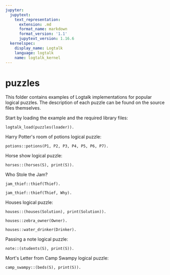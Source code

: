 ```yaml
---
jupyter:
  jupytext:
    text_representation:
      extension: .md
      format_name: markdown
      format_version: '1.1'
      jupytext_version: 1.16.6
  kernelspec:
    display_name: Logtalk
    language: logtalk
    name: logtalk_kernel
---
```


<!--
________________________________________________________________________

This file is part of Logtalk <https://logtalk.org/>  
SPDX-FileCopyrightText: 1998-2025 Paulo Moura <pmoura@logtalk.org>  
SPDX-License-Identifier: Apache-2.0

Licensed under the Apache License, Version 2.0 (the "License");
you may not use this file except in compliance with the License.
You may obtain a copy of the License at

    http://www.apache.org/licenses/LICENSE-2.0

Unless required by applicable law or agreed to in writing, software
distributed under the License is distributed on an "AS IS" BASIS,
WITHOUT WARRANTIES OR CONDITIONS OF ANY KIND, either express or implied.
See the License for the specific language governing permissions and
limitations under the License.
________________________________________________________________________
-->

# puzzles

This folder contains examples of Logtalk implementations for popular 
logical puzzles. The description of each puzzle can be found on the 
source files themselves.

Start by loading the example and the required library files:

```logtalk
logtalk_load(puzzles(loader)).
```

Harry Potter's room of potions logical puzzle:

```logtalk
potions::potions(P1, P2, P3, P4, P5, P6, P7).
```

<!--
P1 = poison, P2 = wine, P3 = forward, P4 = poison, P5 = poison, P6 = wine,  P7 = backwards.
-->

Horse show logical puzzle:

```logtalk
horses::(horses(S), print(S)).
```

<!--
1 place: april riding doc, the chestnut gelding
2 place: sue riding danny, the bay gelding
3 place: doc riding gopher, the gray gelding
4 place: danny riding april, the white mare
5 place: gopher riding sue, the black mare

S = [h(doc,gelding,chestnut,april,1),h(danny,gelding,bay,sue,2),h(gopher,gelding,gray,doc,3),h(april,mare,white,danny,4),h(sue,mare,black,gopher,5)].
-->

Who Stole the Jam?

```logtalk
jam_thief::thief(Thief).
```

<!--
Thief = hare.
-->

```logtalk
jam_thief::thief(Thief, Why).
```

<!--
Thief = hare, Why = [trusty(dormouse),liar(hare),trusty(hatter)].
-->

Houses logical puzzle:

```logtalk
houses::(houses(Solution), print(Solution)).
```

<!--
h(norwegian,fox,kool,water,yellow)
h(ukrainian,horse,chesterfield,tea,blue)
h(english,snake,winston,milk,red)
h(spanish,dog,lucky,juice,white)
h(japonese,zebra,kent,coffee,green)
Solution = [h(norwegian, fox, kool, water, yellow), h(ukrainian, horse, chesterfield, tea, blue), h(english, snake, winston, milk, red), h(spanish, dog, lucky, juice, white), h(japonese, zebra, kent, coffee, green)] ;
h(norwegian,fox,kool,water,yellow)
h(ukrainian,horse,chesterfield,tea,blue)
h(english,snake,winston,milk,red)
h(japonese,zebra,kent,coffee,green)
h(spanish,dog,lucky,juice,white)
Solution = [h(norwegian, fox, kool, water, yellow), h(ukrainian, horse, chesterfield, tea, blue), h(english, snake, winston, milk, red), h(japonese, zebra, kent, coffee, green), h(spanish, dog, lucky, juice, white)] ;
false.
-->

```logtalk
houses::zebra_owner(Owner).
```

<!--
Owner = japonese ;
Owner = japonese ;
false.
-->

```logtalk
houses::water_drinker(Drinker).
```

<!--
Drinker = norwegian ;
Drinker = norwegian ;
false.
-->

Passing a note logical puzzle:

```logtalk
note::(students(S), print(S)).
```

<!--
s(mary,english,red,1)
s(paul,math,yellow,2)
s(josephine,science,green,3)
s(derrick,french,blue,4)
s(alexis,reading,black,5)

S = [s(mary,english,red,1),s(paul,math,yellow,2),s(josephine,science,green,3),s(derrick,french,blue,4),s(alexis,reading,black,5)].
-->

Mort's Letter from Camp Swampy logical puzzle:

```logtalk
camp_swampy::(beds(S), print(S)).
```

<!--
tim thomas, from maine, sleeps on bed number 1
sam franklin, from north_carolina, sleeps on bed number 2
mac miller, from virginia, sleeps on bed number 3
fred james, from florida, sleeps on bed number 4
john smith, from arkansas, sleeps on bed number 5

S = [b(tim,thomas,maine,1),b(sam,franklin,north_carolina,2),b(mac,miller,virginia,3),b(fred,james,florida,4),b(john,smith,arkansas,5)].
-->
